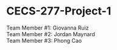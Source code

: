 # CECS-277-Project-1
Team Member #1: Giovanna Ruiz <br />
Team Member #2: Jordan Maynard <br />
Team Member #3: Phong Cao <br />
